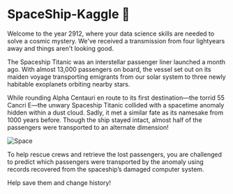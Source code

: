# SpaceShip-Kaggle 🚀

Welcome to the year 2912, where your data science skills are needed to solve a cosmic mystery. We've received a transmission from four lightyears away and things aren't looking good.

The Spaceship Titanic was an interstellar passenger liner launched a month ago. With almost 13,000 passengers on board, the vessel set out on its maiden voyage transporting emigrants from our solar system to three newly habitable exoplanets orbiting nearby stars.

While rounding Alpha Centauri en route to its first destination—the torrid 55 Cancri E—the unwary Spaceship Titanic collided with a spacetime anomaly hidden within a dust cloud. Sadly, it met a similar fate as its namesake from 1000 years before. Though the ship stayed intact, almost half of the passengers were transported to an alternate dimension!

![Space](https://storage.googleapis.com/kaggle-media/competitions/Spaceship%20Titanic/joel-filipe-QwoNAhbmLLo-unsplash.jpg)


To help rescue crews and retrieve the lost passengers, you are challenged to predict which passengers were transported by the anomaly using records recovered from the spaceship’s damaged computer system.

Help save them and change history!

